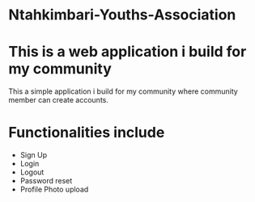 # Ntahkimbari-Youths-Association

# This is a web application i build for my community 

This a simple application i build for my community 
where community member can create accounts.
# Functionalities include 
- Sign Up 
- Login
- Logout 
- Password reset
- Profile Photo upload  
